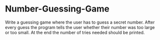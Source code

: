 # Number-Guessing-Game

Write a guessing game where the user has to guess a secret number. After every guess the program tells the user whether their number was too large or too small. At the end the number of tries needed should be printed. 
